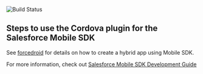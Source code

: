 ![Build Status](https://forcedotcom.github.io/SalesforceMobileSDK-TestResults/CordovaPlugin-results/dev/latest/buildstatus.svg)

Steps to use the Cordova plugin for the Salesforce Mobile SDK
------------------------

See [forcedroid](https://npmjs.org/package/forcedroid) for details on how to create a hybrid app using Mobile SDK.

For more information, check out [Salesforce Mobile SDK Development Guide](https://github.com/forcedotcom/SalesforceMobileSDK-Shared/blob/master/doc/mobile_sdk.pdf?raw=true)
